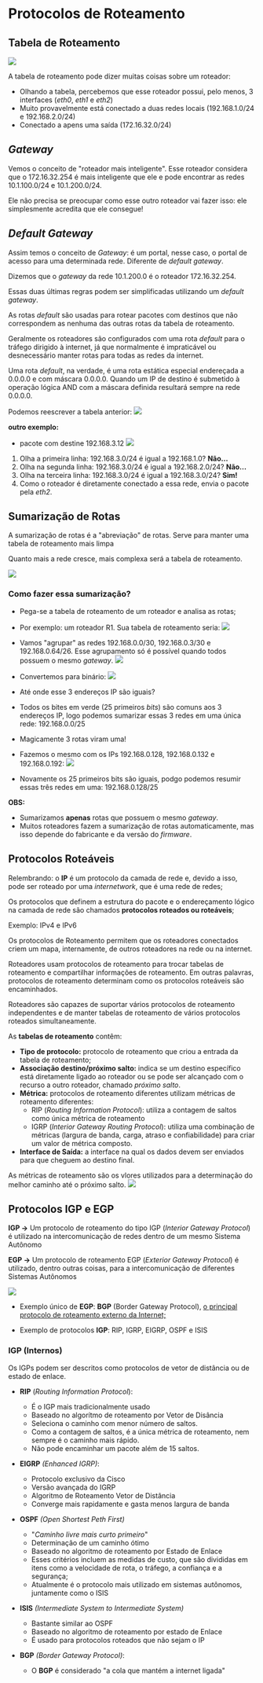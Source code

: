 # Protocolos de Roteamento

## Tabela de Roteamento
![](Pasted%20image%2020220609163321.png)

A tabela de roteamento pode dizer muitas coisas sobre um roteador:
- Olhando a tabela, percebemos que esse roteador possui, pelo menos, 3 interfaces (*eth0*, *eth1* e *eth2*)
- Muito provavelmente está conectado a duas redes locais (192.168.1.0/24 e 192.168.2.0/24)
- Conectado a apens uma saída (172.16.32.0/24)

## *Gateway*
Vemos o conceito de "roteador mais inteligente". Esse roteador considera que o 172.16.32.254 é mais inteligente que ele e pode encontrar as redes 10.1.100.0/24 e 10.1.200.0/24. 

Ele não precisa se preocupar como esse outro roteador vai fazer isso: ele simplesmente acredita que ele consegue!

## *Default Gateway*

Assim temos o conceito de *Gateway*: é um portal, nesse caso, o portal de acesso para uma determinada rede. Diferente de *default gateway*.

Dizemos que o *gateway* da rede 10.1.200.0 é o roteador 172.16.32.254.

Essas duas últimas regras podem ser simplificadas utilizando um *default gateway*.

As rotas *default* são usadas para rotear pacotes com destinos que não correspondem as nenhuma das outras rotas da tabela de roteamento.

Geralmente os roteadores são configurados com uma rota *default* para o tráfego dirigido à internet, já que normalmente é impraticável ou desnecessário manter rotas para todas as redes da internet.

Uma rota *default*, na verdade, é uma rota estática especial endereçada a 0.0.0.0 e com máscara 0.0.0.0. Quando um IP de destino é submetido à operação lógica AND com a máscara definida resultará sempre na rede 0.0.0.0.

Podemos reescrever a tabela anterior:
![](Pasted%20image%2020220609164444.png)

**outro exemplo:**

- pacote com destine 192.168.3.12
![](Pasted%20image%2020220609164700.png)

1. Olha a primeira linha: 192.168.3.0/24 é igual a 192.168.1.0? **Não...**
2. Olha na segunda linha: 192.168.3.0/24 é igual a 192.168.2.0/24? **Não...**
3. Olha na terceira linha: 192.168.3.0/24 é igual a 192.168.3.0/24? **Sim!**
4. Como o roteador é diretamente conectado a essa rede, envia o pacote pela *eth2*.

## Sumarização de Rotas
A sumarização de rotas é a "abreviação" de rotas.
Serve para manter uma tabela de roteamento mais limpa

Quanto mais a rede cresce, mais complexa será a tabela de roteamento.

![](Pasted%20image%2020220609165633.png)

### Como fazer essa sumarização?
- Pega-se a tabela de roteamento de um roteador e analisa as rotas;
- Por exemplo: um roteador R1. Sua tabela de roteamento seria:
![](Pasted%20image%2020220609165745.png)

- Vamos "agrupar" as redes 192.168.0.0/30, 192.168.0.3/30 e 192.168.0.64/26.  Esse agrupamento só é possível quando todos possuem o mesmo *gateway*.
![](Pasted%20image%2020220609165913.png)

- Convertemos para binário:
![](Pasted%20image%2020220609165935.png)
- Até onde esse 3 endereços IP são iguais?
- Todos os bites em verde (25 primeiros *bits*) são comuns aos 3 endereços IP, logo podemos sumarizar essas 3 redes em uma única rede: 192.168.0.0/25
- Magicamente 3 rotas viram uma!
- Fazemos o mesmo com os IPs 192.168.0.128, 192.168.0.132 e 192.168.0.192:
![](Pasted%20image%2020220609170108.png)

- Novamente os 25 primeiros bits são iguais, podgo podemos resumir essas três redes em uma: 192.168.0.128/25

**OBS:** 
- Sumarizamos **apenas** rotas que possuem o mesmo *gateway*.
- Muitos roteadores fazem a sumarização de rotas automaticamente, mas isso depende do fabricante e da versão do *firmware*.

## Protocolos Roteáveis
Relembrando: o **IP** é um protocolo da camada de rede e, devido a isso, pode ser roteado por uma *internetwork*, que é uma rede de redes;

Os protocolos que definem a estrutura do pacote e o endereçamento lógico na camada de rede são chamados **protocolos roteados ou roteáveis**;

Exemplo: IPv4 e IPv6

Os protocolos de Roteamento permitem que os roteadores conectados criem um mapa, internamente, de outros roteadores na rede ou na internet.

Roteadores usam protocolos de roteamento para trocar tabelas de roteamento e compartilhar informações de roteamento. Em outras palavras, protocolos de roteamento determinam como os protocolos roteáveis são encaminhados.

Roteadores são capazes de suportar vários protocolos de roteamento independentes e de manter tabelas de roteamento de vários protocolos roteados simultaneamente.

As **tabelas de roteamento** contêm:
- **Tipo de protocolo:** protocolo de roteamento que criou a entrada da tabela de roteamento;
- **Associação destino/próximo salto:** indica se um destino específico está diretamente ligado ao roteador ou se pode ser alcançado com o recurso a outro roteador, chamado *próximo salto*.
- **Métrica:** protocolos de roteamento diferentes utilizam métricas de roteamento diferentes:
	- RIP (*Routing Information Protocol*): utiliza a contagem de saltos como única métrica de roteamento
	- IGRP (*Interior Gateway Routing Protocol*): utiliza uma combinação de métricas (largura de banda, carga, atraso e confiabilidade) para criar um valor de métrica composto.
- **Interface de Saída:** a interface na qual os dados devem ser enviados para que cheguem ao destino final.

As métricas de roteamento são os vlores utilizados para a determinação do melhor caminho até o próximo salto.
![](Pasted%20image%2020220609172555.png)

## Protocolos IGP e EGP
**IGP ->** Um protocolo de roteamento do tipo IGP (*Interior Gateway Protocol*) é utilizado na intercomunicação de redes dentro de um mesmo Sistema Autônomo

**EGP ->** Um protocolo de roteamento EGP (*Exterior Gateway Protocol*) é utilizado, dentro outras coisas, para a intercomunicação de diferentes Sistemas Autônomos

![](Pasted%20image%2020220609172835.png)

- Exemplo único de **EGP**: **BGP** (Border Gateway Protocol), <u>o principal protocolo de roteamento externo da Internet;</u>

- Exemplo de protocolos **IGP**: RIP, IGRP, EIGRP, OSPF e ISIS

### IGP (Internos)

Os IGPs podem ser descritos como protocolos de vetor de distância ou de estado de enlace.

- **RIP** (*Routing Information Protocol*):
	- É o IGP mais tradicionalmente usado
	- Baseado no algorítmo de roteamento por Vetor de Disância
	- Seleciona o caminho com menor número de saltos.
	- Como a contagem de saltos, é a única métrica de roteamento, nem sempre é o caminho mais rápido.
	- Não pode encaminhar um pacote além de 15 saltos.

- **EIGRP** *(Enhanced IGRP)*:
	- Protocolo exclusivo da Cisco
	- Versão avançada do IGRP
	- Algoritmo de Roteamento Vetor de Distância
	- Converge mais rapidamente e gasta menos largura de banda
- **OSPF** *(Open Shortest Peth First)*
	- "*Caminho livre mais curto primeiro*"
	- Determinação de um caminho ótimo
	- Baseado no algoritmo de roteamento por Estado de Enlace
	- Esses critérios incluem as medidas de custo, que são divididas em itens como a velocidade de rota, o tráfego, a confiança e a segurança;
	- Atualmente é o protocolo mais utilizado em sistemas autônomos, juntamente como o ISIS
- **ISIS** *(Intermediate System to Intermediate System)*
	- Bastante similar ao OSPF
	- Baseado no algoritmo de roteamento por estado de Enlace
	- É usado para protocolos roteados que não sejam o IP
- **BGP** *(Border Gateway Protocol)*:
	- O **BGP** é considerado "a cola que mantém a internet ligada"